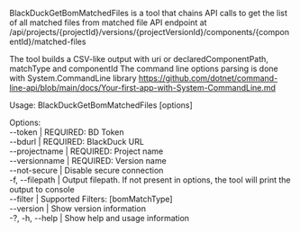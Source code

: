 BlackDuckGetBomMatchedFiles is a tool that chains API calls to get the list of all matched files from matched file API endpoint at 
/api/projects/{projectId}/versions/{projectVersionId}/components/{componentId}/matched-files

The tool builds a CSV-like output with uri or declaredComponentPath, matchType and componentId
The command line options parsing is done with System.CommandLine library https://github.com/dotnet/command-line-api/blob/main/docs/Your-first-app-with-System-CommandLine.md

 
Usage:
  BlackDuckGetBomMatchedFiles [options]

Options:  
 --token <token>               | REQUIRED: BD Token  
 --bdurl <bdurl>               | REQUIRED: BlackDuck URL   
  --projectname <projectname>  | REQUIRED: Project name   
  --versionname <versionname>  | REQUIRED: Version name   
  --not-secure                 | Disable secure connection  
  -f, --filepath <filepath>    | Output filepath. If not present in options, the tool will print the output to console  
  --filter <filter>            | Supported Filters: [bomMatchType]  
  --version                    | Show version information  
  -?, -h, --help               | Show help and usage information  
